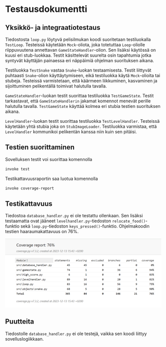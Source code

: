 # Testausdokumentti

## Yksikkö- ja integraatiotestaus

Tiedostosta `loop.py` löytyvä pelisilmukan koodi suoritetaan testiluokalla `TestLoop`. Testeissä käytetään `Mock`-oliota, joka totetuttaa `Loop`-oliolle riippuvuutena annettavan `GameStateHandler`-olion. 
Sen lisäksi käytössä on kuusi eri stub-luokkaa. Testit käsittelevät suurelta osin tapahtumia jotka syntyvät käyttäjän painaessa eri näppäimiä ohjelman suorituksen aikana.

Testiluokka `TestSnake` vastaa `Snake`-luokan testaamisesta. Testit liittyvät puhtaasti `Snake`-olion käyttäytymiseen, eikä testiluokka käytä `Mock`-olioita tai stubeja. Testeissä varmistetaan, että 
käärmeen liikkuminen, kasvaminen ja sijoittuminen pelikentällä toimivat halutulla tavalla.

`GameStateHandler`-luokan testit suorittaa testiluokka `TestGameState`. Testit tarkastavat, että `GameStateHandlerin` jakamat komennot menevät perille halutulla tavalla. `TestGameState` käyttää
kolmea eri stubia testien suorituksen aikana.

`LevelHandler`-luokan testit suorittaa testiluokka `TestLevelHandler`. Testeissä käytetään yhtä stubia joka on `StubImageLoader`. Testiluokka varmistaa, että `LevelHandler` kommunikoi pelikentän kanssa 
niin kuin sen pitäisi.

## Testien suorittaminen

Sovelluksen testit voi suorittaa komennolla
```bash
invoke test
```

Testikattavuusraportin saa luotua komennolla
```bash
invoke coverage-report
```

## Testikattavuus

Tiedostoa `database_handler.py` ei ole testattu ollenkaan. Sen lisäksi testaamatta ovat jääneet `levelhandler.py`-tiedoston `relocate_food()`-funktio
sekä `loop.py`-tiedoston `keys_pressed()`-funktio. Ohjelmakoodin testien haaraumakattavuus on 76%. 

![](../snakegame/src/images/test_coverage.png)

## Puutteita

Tiedostolle `database_handler.py` ei ole testejä, vaikka sen koodi liittyy sovelluslogiikkaan.

